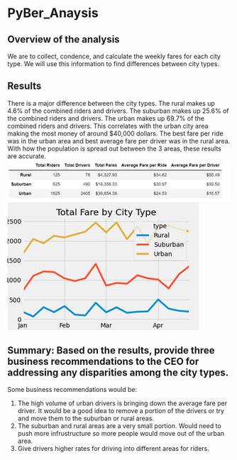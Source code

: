 # PyBer_Anaysis
## Overview of the analysis
We are to collect, condence, and calculate the weekly fares for each city type. We will use this information to find differences between city types. 

## Results
There is a major difference between the city types. The rural makes up 4.6% of the combined riders and drivers. The suburban makes up 25.6% of the combined riders and drivers. The urban makes up 69.7% of the combined riders and drivers. This correlates with the urban city area making the most money of around $40,000 dollars. The best fare per ride was in the urban area and best average fare per driver was in the rural area. With how the population is spread out between the 3 areas, these results are accurate. 
![summary](Resources/summary.png)<br/>
![PyBer_fare_summary](analysis/PyBer_fare_summary.png)<br/>
## Summary: Based on the results, provide three business recommendations to the CEO for addressing any disparities among the city types.
Some business recommendations would be:
1. The high volume of urban drivers is bringing down the average fare per driver. It would be a good idea to remove a portion of the drivers or try and move them to the suburban or rural areas.
2. The suburban and rural areas are a very small portion. Would need to push more infrustructure so more people would move out of the urban area.
3. Give drivers higher rates for driving into different areas for riders.
